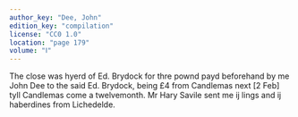 ```yaml
---
author_key: "Dee, John"
edition_key: "compilation"
license: "CC0 1.0"
location: "page 179"
volume: "Ⅰ"
---
```

The close was hyerd of Ed. Brydock for thre pownd payd beforehand by me John
Dee to the said Ed. Brydock, being £4 from Candlemas next [2 Feb] tyll
Candlemas come a twelvemonth. Mr Hary Savile sent me ij lings and ij haberdines
from Lichedelde.
